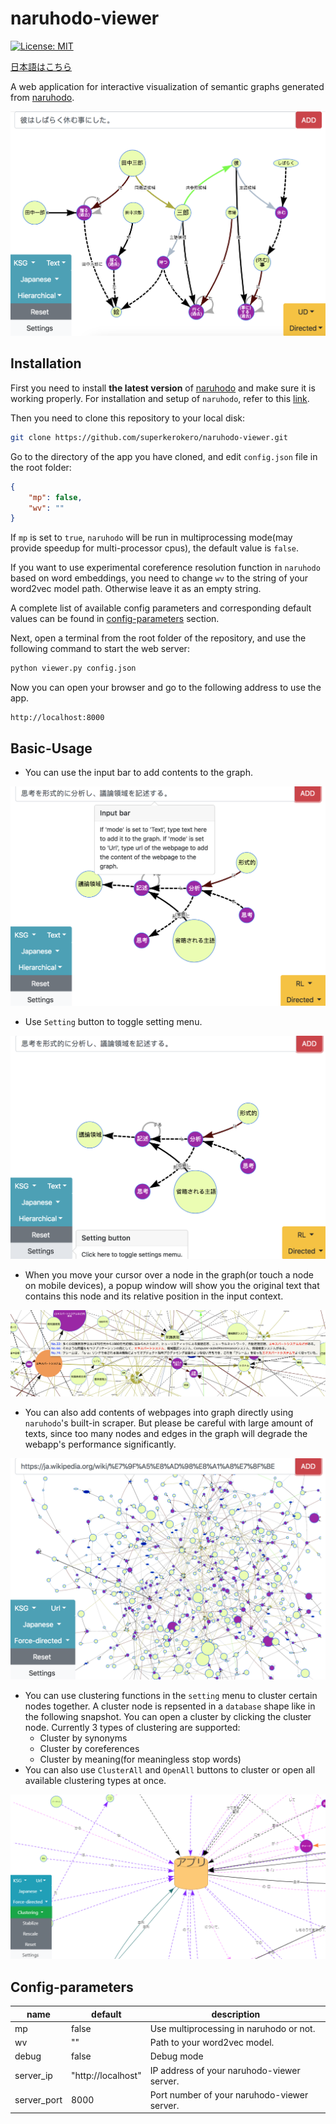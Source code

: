 # naruhodo-viewer

[![License: MIT](https://img.shields.io/badge/License-MIT-yellow.svg)](https://opensource.org/licenses/MIT)

[日本語はこちら](README-ja.md)

A web application for interactive visualization of semantic graphs generated from [naruhodo](https://github.com/superkerokero/naruhodo).

![A snapshot of naruhodo-viewer webapp](img/snapshot1.png)

## Installation

First you need to install **the latest version** of [naruhodo](https://github.com/superkerokero/naruhodo) and make sure it is working properly. For installation and setup of `naruhodo`, refer to this [link](https://github.com/superkerokero/naruhodo/blob/master/README.md#Installation).

Then you need to clone this repository to your local disk:

```bash
git clone https://github.com/superkerokero/naruhodo-viewer.git
```

Go to the directory of the app you have cloned, and edit `config.json` file in the root folder:

```json
{
    "mp": false,
    "wv": ""
}
```

If `mp` is set to `true`, `naruhodo` will be run in multiprocessing mode(may provide speedup for multi-processor cpus), the default value is `false`. 

If you want to use experimental coreference resolution function in `naruhodo` based on word embeddings, you need to change `wv` to the string of your word2vec model path. Otherwise leave it as an empty string.

A complete list of available config parameters and corresponding default values can be found in [config-parameters](https://github.com/superkerokero/naruhodo-viewer/blob/master/README.md#Config-parameters) section.

Next, open a terminal from the root folder of the repository, and use the following command to start the web server:

```bash
python viewer.py config.json
```

Now you can open your browser and go to the following address to use the app.

```
http://localhost:8000
```

## Basic-Usage

* You can use the input bar to add contents to the graph.

![Input bar](img/snapshot2.png)

* Use `Setting` button to toggle setting menu.

![Setting button](img/snapshot3.png)

* When you move your cursor over a node in the graph(or touch a node on mobile   devices), a popup window will show you the original text that contains this node and its relative position in the input context.

![Node popup](img/snapshot4.png)

* You can also add contents of webpages into graph directly using `naruhodo`'s built-in scraper. But please be careful with large amount of texts, since too many nodes and edges in the graph will degrade the webapp's performance significantly.

![Webpage added to graph](img/snapshot5.png)

* You can use clustering functions in the `setting` menu to cluster certain nodes together. A cluster node is repsented in a `database` shape like in the following snapshot. You can open a cluster by clicking the cluster node. Currently 3 types of clustering are supported:
  * Cluster by synonyms
  * Cluster by coreferences
  * Cluster by meaning(for meaningless stop words)
* You can also use `ClusterAll` and `OpenAll` buttons to cluster or open all available clustering types at once.

![Clustering](img/snapshot6.png)

## Config-parameters

| name        | default            | description                                 |
|-------------|--------------------|---------------------------------------------|
| mp          | false              | Use multiprocessing in naruhodo or not.     |
| wv          | ""                 | Path to your word2vec model.                |
| debug       | false              | Debug mode                                  |
| server_ip   | "http://localhost" | IP address of your naruhodo-viewer server.  |
| server_port | 8000               | Port number of your naruhodo-viewer server. |